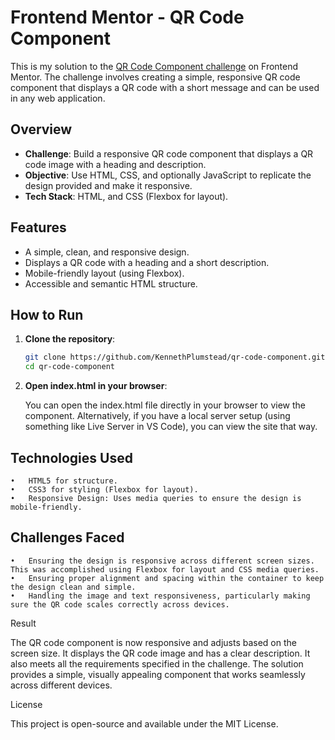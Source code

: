 # Frontend Mentor - QR Code Component

This is my solution to the [QR Code Component challenge](https://www.frontendmentor.io/challenges/qr-code-component-iux_s5Ck1) on Frontend Mentor. The challenge involves creating a simple, responsive QR code component that displays a QR code with a short message and can be used in any web application.

## Overview

- **Challenge**: Build a responsive QR code component that displays a QR code image with a heading and description.
- **Objective**: Use HTML, CSS, and optionally JavaScript to replicate the design provided and make it responsive.
- **Tech Stack**: HTML, and CSS (Flexbox for layout).


## Features

- A simple, clean, and responsive design.
- Displays a QR code with a heading and a short description.
- Mobile-friendly layout (using Flexbox).
- Accessible and semantic HTML structure.

## How to Run

1. **Clone the repository**:
   ```bash
   git clone https://github.com/KennethPlumstead/qr-code-component.git
   cd qr-code-component
2.	**Open index.html in your browser**:

  	You can open the index.html file directly in your browser to view the component.
    Alternatively, if you have a local server setup (using something like Live Server in VS Code), you can view the site that way.

## Technologies Used

	•	HTML5 for structure.
	•	CSS3 for styling (Flexbox for layout).
	•	Responsive Design: Uses media queries to ensure the design is mobile-friendly.

## Challenges Faced

	•	Ensuring the design is responsive across different screen sizes. This was accomplished using Flexbox for layout and CSS media queries.
	•	Ensuring proper alignment and spacing within the container to keep the design clean and simple.
	•	Handling the image and text responsiveness, particularly making sure the QR code scales correctly across devices.

Result

The QR code component is now responsive and adjusts based on the screen size. It displays the QR code image and has a clear description. It also meets all the requirements specified in the challenge. The solution provides a simple, visually appealing component that works seamlessly across different devices.

License

This project is open-source and available under the MIT License.
